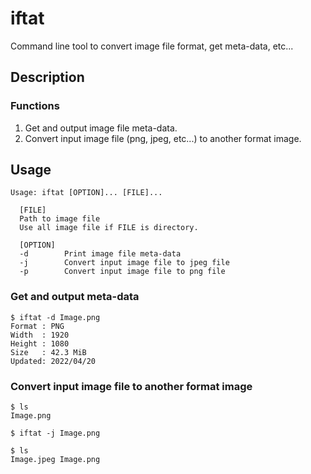 # iftat
Command line tool to convert image file format, get meta-data, etc...

## Description
### Functions
1. Get and output image file meta-data.
2. Convert input image file (png, jpeg, etc...) to another format image.

## Usage
```
Usage: iftat [OPTION]... [FILE]...

  [FILE]
  Path to image file
  Use all image file if FILE is directory.

  [OPTION]
  -d        Print image file meta-data
  -j        Convert input image file to jpeg file
  -p        Convert input image file to png file
```

### Get and output meta-data
```
$ iftat -d Image.png
Format : PNG
Width  : 1920
Height : 1080
Size   : 42.3 MiB
Updated: 2022/04/20
```

### Convert input image file to another format image
```
$ ls
Image.png

$ iftat -j Image.png

$ ls
Image.jpeg Image.png
```
